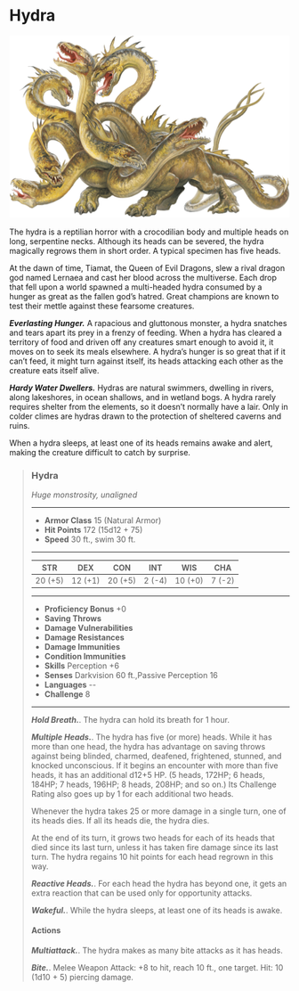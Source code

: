 # Hydra
![](Hydra.png)

The hydra is a reptilian horror with a crocodilian body and multiple heads on long, serpentine necks. Although its heads can be severed, the hydra magically regrows them in short order. A typical specimen has five heads.

At the dawn of time, Tiamat, the Queen of Evil Dragons, slew a rival dragon god named Lernaea and cast her blood across the multiverse. Each drop that fell upon a world spawned a multi-headed hydra consumed by a hunger as great as the fallen god’s hatred. Great champions are known to test their mettle against these fearsome creatures.

***Everlasting Hunger.*** A rapacious and gluttonous monster, a hydra snatches and tears apart its prey in a frenzy of feeding. When a hydra has cleared a territory of food and driven off any creatures smart enough to avoid it, it moves on to seek its meals elsewhere. A hydra’s hunger is so great that if it can’t feed, it might turn against itself, its heads attacking each other as the creature eats itself alive.

***Hardy Water Dwellers.*** Hydras are natural swimmers, dwelling in rivers, along lakeshores, in ocean shallows, and in wetland bogs. A hydra rarely requires shelter from the elements, so it doesn’t normally have a lair. Only in colder climes are hydras drawn to the protection of sheltered caverns and ruins.

When a hydra sleeps, at least one of its heads remains awake and alert, making the creature difficult to catch by surprise.

>### Hydra
>*Huge monstrosity, unaligned*
>___
>- **Armor Class** 15 (Natural Armor)
>- **Hit Points** 172 (15d12 + 75)
>- **Speed** 30 ft., swim 30 ft.
>___
>|**STR**|**DEX**|**CON**|**INT**|**WIS**|**CHA**|
>|:---:|:---:|:---:|:---:|:---:|:---:|
>|20 (+5)|12 (+1)|20 (+5)|2 (-4)|10 (+0)|7 (-2)|
>
>___
>- **Proficiency Bonus** +0
>- **Saving Throws** 
>- **Damage Vulnerabilities** 
>- **Damage Resistances** 
>- **Damage Immunities** 
>- **Condition Immunities** 
>- **Skills** Perception +6
>- **Senses** Darkvision 60 ft.,Passive Perception 16
>- **Languages** --
>- **Challenge** 8
>___
>***Hold Breath.***. The hydra can hold its breath for 1 hour.
>
>***Multiple Heads.***. The hydra has five (or more) heads. While it has more than one head, the hydra has advantage on saving throws against being blinded, charmed, deafened, frightened, stunned, and knocked unconscious. If it begins an encounter with more than five heads, it has an additional d12+5 HP. (5 heads, 172HP; 6 heads, 184HP; 7 heads, 196HP; 8 heads, 208HP; and so on.) Its Challenge Rating also goes up by 1 for each additional two heads.
>
>Whenever the hydra takes 25 or more damage in a single turn, one of its heads dies. If all its heads die, the hydra dies.
>
>At the end of its turn, it grows two heads for each of its heads that died since its last turn, unless it has taken fire damage since its last turn. The hydra regains 10 hit points for each head regrown in this way.
>
>***Reactive Heads.***. For each head the hydra has beyond one, it gets an extra reaction that can be used only for opportunity attacks.
>
>***Wakeful.***. While the hydra sleeps, at least one of its heads is awake.
>
>#### Actions
>***Multiattack.***. The hydra makes as many bite attacks as it has heads.
>
>***Bite.***. Melee Weapon Attack: +8 to hit, reach 10 ft., one target. Hit: 10 (1d10 + 5) piercing damage.
>

